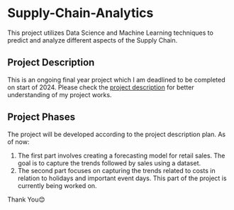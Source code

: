 # Supply-Chain-Analytics
This project utilizes Data Science and Machine Learning techniques to predict and analyze different aspects of the Supply Chain.

## Project Description
This is an ongoing final year project which I am deadlined to be completed on start of 2024. Please check the [project description](https://github.com/DataFreag/Supply-Chain-Analytics/blob/a2664e13cbb5ebe37e0d46dd4378d591e90cf04d/Project%20Description.md) for better understanding of my project works.

## Project Phases
The project will be developed according to the project description plan. 
As of now:

1. The first part involves creating a forecasting model for retail sales. The goal is to capture the trends followed by sales using a dataset.
2. The second part focuses on capturing the trends related to costs in relation to holidays and important event days. This part of the project is currently being worked on.



Thank You😊
